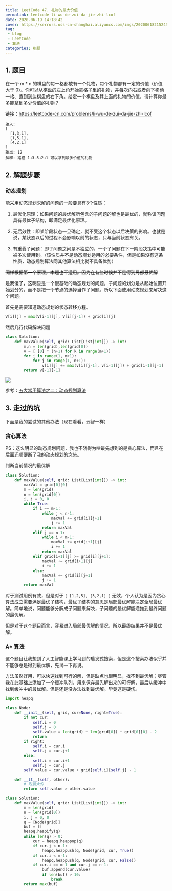 ```yaml
---
title: LeetCode 47. 礼物的最大价值
permalink: leetcode-li-wu-de-zui-da-jie-zhi-lcof
date: 2020-06-19 14:18:42
cover: https://xerrors.oss-cn-shanghai.aliyuncs.com/imgs/20200618215245.png
tag: 
 - blog
 - LeetCode
 - 算法
categories: 刷题
---
```


## 1. 题目

在一个 m * n 的棋盘的每一格都放有一个礼物，每个礼物都有一定的价值（价值大于 0）。你可以从棋盘的左上角开始拿格子里的礼物，并每次向右或者向下移动一格、直到到达棋盘的右下角。给定一个棋盘及其上面的礼物的价值，请计算你最多能拿到多少价值的礼物？

链接：https://leetcode-cn.com/problems/li-wu-de-zui-da-jie-zhi-lcof

```
输入: 
[
  [1,3,1],
  [1,5,1],
  [4,2,1]
]
输出: 12
解释: 路径 1→3→5→2→1 可以拿到最多价值的礼物
```

<!-- more -->

## 2. 解题步骤

### 动态规划

能采用动态规划求解的问题的一般要具有3个性质：

1. 最优化原理：如果问题的最优解所包含的子问题的解也是最优的，就称该问题具有最优子结构，即满足最优化原理。

2. 无后效性：即某阶段状态一旦确定，就不受这个状态以后决策的影响。也就是说，某状态以后的过程不会影响以前的状态，只与当前状态有关。

3. 有重叠子问题：即子问题之间是不独立的，一个子问题在下一阶段决策中可能被多次使用到。（该性质并不是动态规划适用的必要条件，但是如果没有这条性质，动态规划算法同其他算法相比就不具备优势）

~~同样根据第一个原理，本题也不适用。因为在有些时候并不是得到局部最优解~~

是我傻了，这明显是一个很基础的动态规划的问题，子问题的划分是从起始位置开始划分的，而不是把一个节点的选择当作子问题。所以下面使用动态规划来解决这个问题。

首先是需要知道动态规划的状态转移方程。

```python
V[i][j] = max(V[i-1][j], V[i][j-1]) + grid[i][j]
```

然后几行代码解决问题

```python
class Solution:
    def maxValue(self, grid: List[List[int]]) -> int:
        m,n = len(grid),len(grid[0])
        v = [ [0] * (n+1) for k in range(m+1)]
        for i in range(1, m+1):
            for j in range(1, n+1):
                v[i][j] += max(v[i][j-1], v[i-1][j]) + grid[i-1][j-1]
        return v[-1][-1]
```

![](https://xerrors.oss-cn-shanghai.aliyuncs.com/imgs/20200619141810.png)

参考：[五大常用算法之二：动态规划算法](https://www.cnblogs.com/steven_oyj/archive/2010/05/22/1741374.html)

## 3. 走过的坑

下面是我的尝试的其他办法（现在看看，弱智一样）

###  贪心算法

PS：这么明显的动态规划问题，我也不晓得为啥最先想到的是贪心算法，而且在后面还顺便断了我的动态规划的念头。

判断当前情况的最优解

```python
class Solution:
    def maxValue(self, grid: List[List[int]]) -> int:
        maxVal = grid[0][0]
        m = len(grid)
        n = len(grid[0])
        i, j = 0, 0
        while True:
            if i == m-1:
                while j < n-1:
                    maxVal += grid[i][j+1]
                    j += 1
                return maxVal
            elif j == n-1:
                while i < m-1:
                    maxVal += grid[i+1][j]
                    i += 1
                return maxVal
            elif grid[i+1][j] >= grid[i][j+1]:
                maxVal += grid[i+1][j]
                i += 1
            else:
                maxVal += grid[i][j+1]
                j += 1
        return maxVal
```

对于测试用例有效，但是对于 `[ [1,2,5], [3,2,1] ]` 无效，个人认为是因为贪心算法成立需要满足最优子结构，最优子结构的意思是局部最优解能决定全局最优解。简单地说，问题能够分解成子问题来解决，子问题的最优解能递推到最终问题的最优解。

但是对于这个题目而言，容易进入局部最优解的情况，所以最终结果并不是最优解。

### A* 算法

这个题目让我想到了人工智能课上学习到的启发式搜索，但是这个搜索办法似乎并不能够总是得到最优解，先试一下再说。

方法虽然好用，可以快速找到可行的解，但是缺点也很明显，找不到最优解；尽管我在此基础上添加了一个缓冲队列，用来保存最先解出来的可行解，最后从缓冲中找到缓冲中的最优解。但是还是没办法找到最优解。毕竟这是硬伤。

```python
import heapq

class Node:
    def __init__(self, grid, cur=None, right=True):
        if not cur:
            self.i = 0
            self.j = 0
            self.value = len(grid) + len(grid[0]) + grid[0][0] - 2
            return
        if right:
            self.i = cur.i
            self.j = cur.j+1
        else:
            self.i = cur.i+1
            self.j = cur.j
        self.value = cur.value + grid[self.i][self.j] - 1

    def __lt__(self, other):
        # 取最大的
        return self.value > other.value

class Solution:
    def maxValue(self, grid: List[List[int]]) -> int:
        m = len(grid)
        n = len(grid[0])
        i, j = 0, 0
        q = [Node(grid)]
        buf = []
        heapq.heapify(q)
        while len(q) > 0:
            cur = heapq.heappop(q)
            if cur.j < n-1:
                heapq.heappush(q, Node(grid, cur, True))
            if cur.i < m-1:
                heapq.heappush(q, Node(grid, cur, False))
            if cur.i == m-1 and cur.j == n-1:
                buf.append(cur.value)
                if len(buf) > 10:
                    break
        return max(buf)
```